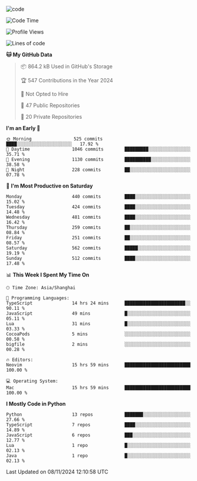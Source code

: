 
<!--
**liuyaanng/liuyaanng** is a ✨ _special_ ✨ repository because its `README.md` (this file) appears on your GitHub profile.

Here are some ideas to get you started:

- 🔭 I’m currently working on ...
- 🌱 I’m currently learning ...
- 👯 I’m looking to collaborate on ...
- 🤔 I’m looking for help with ...
- 💬 Ask me about ...
- 📫 How to reach me: ...
- 😄 Pronouns: ...
- ⚡ Fun fact: ...
-->


![code](https://cdn.jsdelivr.net/gh/liuyaanng/liuyaanng@1.0/code.gif) 

<!--START_SECTION:waka-->
![Code Time](http://img.shields.io/badge/Code%20Time-1%2C014%20hrs%2050%20mins-blue)

![Profile Views](http://img.shields.io/badge/Profile%20Views-0-blue)

![Lines of code](https://img.shields.io/badge/From%20Hello%20World%20I%27ve%20Written-14.8%20million%20lines%20of%20code-blue)

**🐱 My GitHub Data** 

> 📦 864.2 kB Used in GitHub's Storage 
 > 
> 🏆 547 Contributions in the Year 2024
 > 
> 🚫 Not Opted to Hire
 > 
> 📜 47 Public Repositories 
 > 
> 🔑 20 Private Repositories 
 > 
**I'm an Early 🐤** 

```text
🌞 Morning                525 commits         ████░░░░░░░░░░░░░░░░░░░░░   17.92 % 
🌆 Daytime                1046 commits        █████████░░░░░░░░░░░░░░░░   35.71 % 
🌃 Evening                1130 commits        ██████████░░░░░░░░░░░░░░░   38.58 % 
🌙 Night                  228 commits         ██░░░░░░░░░░░░░░░░░░░░░░░   07.78 % 
```
📅 **I'm Most Productive on Saturday** 

```text
Monday                   440 commits         ████░░░░░░░░░░░░░░░░░░░░░   15.02 % 
Tuesday                  424 commits         ████░░░░░░░░░░░░░░░░░░░░░   14.48 % 
Wednesday                481 commits         ████░░░░░░░░░░░░░░░░░░░░░   16.42 % 
Thursday                 259 commits         ██░░░░░░░░░░░░░░░░░░░░░░░   08.84 % 
Friday                   251 commits         ██░░░░░░░░░░░░░░░░░░░░░░░   08.57 % 
Saturday                 562 commits         █████░░░░░░░░░░░░░░░░░░░░   19.19 % 
Sunday                   512 commits         ████░░░░░░░░░░░░░░░░░░░░░   17.48 % 
```


📊 **This Week I Spent My Time On** 

```text
🕑︎ Time Zone: Asia/Shanghai

💬 Programming Languages: 
TypeScript               14 hrs 24 mins      ███████████████████████░░   90.11 % 
JavaScript               49 mins             █░░░░░░░░░░░░░░░░░░░░░░░░   05.11 % 
Lua                      31 mins             █░░░░░░░░░░░░░░░░░░░░░░░░   03.33 % 
CocoaPods                5 mins              ░░░░░░░░░░░░░░░░░░░░░░░░░   00.58 % 
bigfile                  2 mins              ░░░░░░░░░░░░░░░░░░░░░░░░░   00.28 % 

🔥 Editors: 
Neovim                   15 hrs 59 mins      █████████████████████████   100.00 % 

💻 Operating System: 
Mac                      15 hrs 59 mins      █████████████████████████   100.00 % 
```

**I Mostly Code in Python** 

```text
Python                   13 repos            ███████░░░░░░░░░░░░░░░░░░   27.66 % 
TypeScript               7 repos             ████░░░░░░░░░░░░░░░░░░░░░   14.89 % 
JavaScript               6 repos             ███░░░░░░░░░░░░░░░░░░░░░░   12.77 % 
Lua                      1 repo              █░░░░░░░░░░░░░░░░░░░░░░░░   02.13 % 
Java                     1 repo              █░░░░░░░░░░░░░░░░░░░░░░░░   02.13 % 
```




 Last Updated on 08/11/2024 12:10:58 UTC
<!--END_SECTION:waka-->
